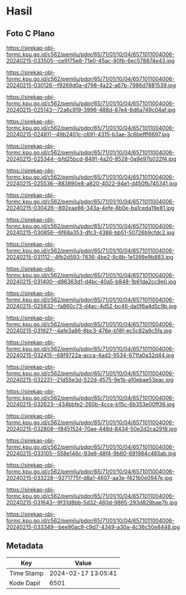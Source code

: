 # Hasil

## Foto C Plano

https://sirekap-obj-formc.kpu.go.id/c562/pemilu/pdpr/65/71/01/10/04/6571011004006-20240215-033505--ce9175e8-71e0-45ac-80fb-6ec578874e43.jpg

https://sirekap-obj-formc.kpu.go.id/c562/pemilu/pdpr/65/71/01/10/04/6571011004006-20240215-030126--f9269d0a-d798-4a22-a67b-7986d7881539.jpg

https://sirekap-obj-formc.kpu.go.id/c562/pemilu/pdpr/65/71/01/10/04/6571011004006-20240215-025143--72a6c919-3996-488d-87e4-8d6a749c04af.jpg

https://sirekap-obj-formc.kpu.go.id/c562/pemilu/pdpr/65/71/01/10/04/6571011004006-20240215-024811--49b2401c-c691-4315-b3ae-3c6befff6697.jpg

https://sirekap-obj-formc.kpu.go.id/c562/pemilu/pdpr/65/71/01/10/04/6571011004006-20240215-025344--bfd25bcd-8491-4a20-8528-0a9e97b032f4.jpg

https://sirekap-obj-formc.kpu.go.id/c562/pemilu/pdpr/65/71/01/10/04/6571011004006-20240215-025536--883890e8-a820-4022-94e1-d450fb745341.jpg

https://sirekap-obj-formc.kpu.go.id/c562/pemilu/pdpr/65/71/01/10/04/6571011004006-20240215-030426--892eae86-343a-4efe-8b0e-ba1ceda19e81.jpg

https://sirekap-obj-formc.kpu.go.id/c562/pemilu/pdpr/65/71/01/10/04/6571011004006-20240215-030856--6f68a353-dfc3-4386-bb51-50726b9cfdc2.jpg

https://sirekap-obj-formc.kpu.go.id/c562/pemilu/pdpr/65/71/01/10/04/6571011004006-20240215-031112--4fb2d593-7836-4be2-9c8b-1e1399e9b883.jpg

https://sirekap-obj-formc.kpu.go.id/c562/pemilu/pdpr/65/71/01/10/04/6571011004006-20240215-031400--d86363d1-d4bc-40a5-b848-1b61da2cc9e0.jpg

https://sirekap-obj-formc.kpu.go.id/c562/pemilu/pdpr/65/71/01/10/04/6571011004006-20240215-025832--fa860c73-d4ac-4d52-bc46-da0f6a4d5c9b.jpg

https://sirekap-obj-formc.kpu.go.id/c562/pemilu/pdpr/65/71/01/10/04/6571011004006-20240215-031927--4afe3a86-8bc3-476e-b18f-ec5c82a9c5fa.jpg

https://sirekap-obj-formc.kpu.go.id/c562/pemilu/pdpr/65/71/01/10/04/6571011004006-20240215-032415--68f9722a-acca-4ad3-9534-671fa0a32d44.jpg

https://sirekap-obj-formc.kpu.go.id/c562/pemilu/pdpr/65/71/01/10/04/6571011004006-20240215-032231--21d55e3d-522d-4575-9e1b-a10ebae53eac.jpg

https://sirekap-obj-formc.kpu.go.id/c562/pemilu/pdpr/65/71/01/10/04/6571011004006-20240215-032623--434bbfe2-260b-4cce-b15c-6b353e00ff36.jpg

https://sirekap-obj-formc.kpu.go.id/c562/pemilu/pdpr/65/71/01/10/04/6571011004006-20240215-032808--f8451524-70ae-448d-8434-50e2d2ca2918.jpg

https://sirekap-obj-formc.kpu.go.id/c562/pemilu/pdpr/65/71/01/10/04/6571011004006-20240215-033105--558e146c-93e6-48f4-9b80-691984c465ab.jpg

https://sirekap-obj-formc.kpu.go.id/c562/pemilu/pdpr/65/71/01/10/04/6571011004006-20240215-033228--9271775f-d8a1-4607-aa3e-f421b0e0947e.jpg

https://sirekap-obj-formc.kpu.go.id/c562/pemilu/pdpr/65/71/01/10/04/6571011004006-20240215-031643--9f31d8bb-5d32-460d-9865-293d829bae7b.jpg

https://sirekap-obj-formc.kpu.go.id/c562/pemilu/pdpr/65/71/01/10/04/6571011004006-20240215-033349--bee90ac9-c9d7-4349-a30a-4c36c50e8448.jpg


## Metadata

| Key        | Value               |
| ---------- | ------------------- |
| Time Stamp | 2024-02-17 13:05:41 |
| Kode Dapil | 6501                |



